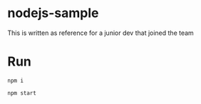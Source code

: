# nodejs-sample
This is written as reference for a junior dev that joined the team

# Run

`npm i`

`npm start`

